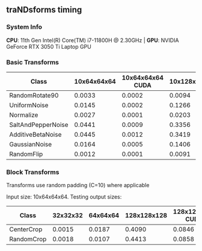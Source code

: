 ## traNDsforms timing

### System Info

**CPU**: 11th Gen Intel(R) Core(TM) i7-11800H @ 2.30GHz | **GPU**: NVIDIA GeForce RTX 3050 Ti Laptop GPU

### Basic Transforms

| Class | 10x64x64x64 | 10x64x64x64 CUDA | 10x128x128x128 | 10x128x128x128 CUDA |
|-------|-------------|------------------|----------------|---------------------|
| RandomRotate90 | 0.0033 | 0.0002 | 0.0094 | 0.0001 |
| UniformNoise | 0.0145 | 0.0002 | 0.1266 | 0.0003 |
| Normalize | 0.0027 | 0.0001 | 0.0203 | 0.0000 |
| SaltAndPepperNoise | 0.0441 | 0.0009 | 0.3356 | 0.0055 |
| AdditiveBetaNoise | 0.0445 | 0.0012 | 0.3419 | 0.0085 |
| GaussianNoise | 0.0164 | 0.0005 | 0.1406 | 0.0025 |
| RandomFlip | 0.0012 | 0.0001 | 0.0091 | 0.0000 |


### Block Transforms

Transforms use random padding (C=10) where applicable

Input size: 10x64x64x64. Testing output sizes:

| Class | 32x32x32 | 64x64x64 | 128x128x128 | 128x128x128 CUDA |
|-------|----------|----------|-------------|------------------|
| CenterCrop | 0.0015 | 0.0187 | 0.4090 | 0.0846 |
| RandomCrop | 0.0018 | 0.0107 | 0.4413 | 0.0858 |
